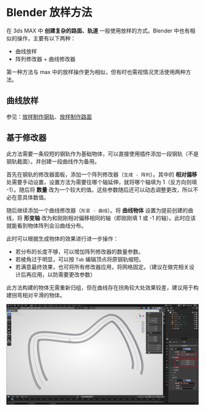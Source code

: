 # Blender 放样方法

在 3ds MAX 中 **创建复杂的路面、轨道** 一般使用放样的方式。Blender 中也有相似的操作，主要有以下两种：

- 曲线放样
- 阵列修改器 + 曲线修改器

第一种方法与 max 中的放样操作更为相似，但有时也需视情况灵活使用两种方法。

## 曲线放样

参见：[放样制作钢轨](../advance/sampling-rail.md)、[放样制作路面](../advance/sampling-floor.md)

## 基于修改器

此方法需要一条较短的钢轨作为基础物体，可以直接使用插件添加一段钢轨（不是钢轨截面）。并创建一段曲线作为备用。

首先在钢轨的修改器面板，添加一个阵列修改器（`生成 - 阵列`）。其中的 **相对偏移** 处需要手动设置，设置方法为需要往哪个轴延伸，就将哪个轴填为 1（反方向则填 -1）。随后将 **数量** 改为一个较大的值。这些参数随后还可以动态调整更改，所以不必在意具体数值。

随后继续添加一个曲线修改器（`形变 - 曲线`）。将 **曲线物体** 设置为提前创建的曲线，将 **形变轴** 改为和刚刚相对偏移相同的轴（即刚刚填 1 或 -1 的轴）。此时应该就能看到物体阵列会沿曲线分布。

此时可以根据生成物体的效果进行进一步操作：

- 若分布的长度不够，可以增加阵列修改器的数量参数。
- 若棱角过于明显，可以按 `Tab` 编辑顶点将原钢轨缩短。
- 若满意最终效果，也可将所有修改器应用，将网格固定。（建议在做完相关设计后再应用，以防需要更改参数）

此方法构建的物体无需重新归组，但在曲线存在拐角较大处效果较差，建议用于构建拐弯相对平滑的物体。

![array_sampling](../../imgs/array_sampling.png)
